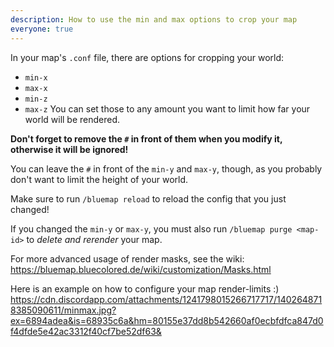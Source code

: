 ```yaml
---
description: How to use the min and max options to crop your map
everyone: true
---
```


In your map's `.conf` file, there are options for cropping your world:
- `min-x`
- `max-x`
- `min-z`
- `max-z`
You can set those to any amount you want to limit how far your world will be rendered.

**Don't forget to remove the `#` in front of them when you modify it, otherwise it will be ignored!**

You can leave the `#` in front of the `min-y` and `max-y`, though, as you probably don't want to limit the height of your world.

Make sure to run `/bluemap reload` to reload the config that you just changed!

If you changed the `min-y` or `max-y`, you must also run `/bluemap purge <map-id>` to _delete and rerender_ your map.

For more advanced usage of render masks, see the wiki: <https://bluemap.bluecolored.de/wiki/customization/Masks.html>

Here is an example on how to configure your map render-limits :)
https://cdn.discordapp.com/attachments/1241798015266717717/1402648718385090611/minmax.jpg?ex=6894adea&is=68935c6a&hm=80155e37dd8b542660af0ecbfdfca847d0f4dfde5e42ac3312f40cf7be52df63&
